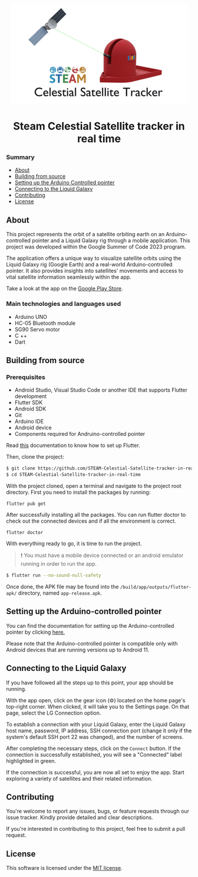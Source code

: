 <p align="center">
  <img width="480" height="270" alt="Steam Celestial Satellite tracker in real time" src="./assets/logo.png">
</p>
<h1 align="center"> Steam Celestial Satellite tracker in real time</h1>

### Summary

- [About](#about)
- [Building from source](#building-from-source)
- [Setting up the Arduino Controlled pointer](#setting-up-the-arduino-controlled-pointer)
- [Connecting to the Liquid Galaxy](#connecting-to-the-liquid-galaxy)
- [Contributing](#contributing)
- [License](#license)

## About

This project represents the orbit of a satellite orbiting earth on an
Arduino-controlled pointer and a Liquid Galaxy rig through a mobile application. This project was developed within the Google Summer of Code 2023 program.

The application offers a unique way to visualize satellite orbits using the Liquid Galaxy rig (Google Earth) and a real-world Arduino-controlled pointer. It also provides insights into satellites' movements and access to vital satellite information seamlessly within the app.

Take a look at the app on the [Google Play Store](https://play.google.com/store/apps/details?id=com.savitore.steam_celestial_satellite_tracker_in_real_time&hl=en-IN).


 ### Main technologies and languages used

* Arduino UNO
* HC-05 Bluetooth module
* SG90 Servo motor
* C ++
* Dart

## __Building from source__

### Prerequisites

* Android Studio, Visual Studio Code or another IDE that supports Flutter development
* Flutter SDK
* Android SDK
* Git
* Arduino IDE
* Android device
* Components required for Andruino-controlled pointer

Read [this](https://flutter.dev/docs/get-started/install) documentation to know how to set up Flutter.

Then, clone the project:

```bash
$ git clone https://github.com/STEAM-Celestial-Satellite-tracker-in-real-time.git
$ cd STEAM-Celestial-Satellite-tracker-in-real-time
```

With the project cloned, open a terminal and navigate to the project root directory. 
First you need to install the packages by running:

```
flutter pub get
```

After successfully installing all the packages. You can run flutter doctor to check out the connected devices and if all the environment is correct.

```
flutter doctor
```

With everything ready to go, it is time to run the project.

> ❗ You must have a mobile device connected or an android emulator running in order to run the app.

```bash
$ flutter run --no-sound-null-safety
```

Once done, the APK file may be found into the `/build/app/outputs/flutter-apk/` directory, named `app-release.apk`.

## __Setting up the Arduino-controlled pointer__

You can find the documentation for setting up the Arduino-controlled pointer by clicking [here.](https://docs.google.com/document/d/1NfXiyhhtKBtD2GL_H1Qew8CYwpoZ0U3u9v3ifMiTAcE/edit)

Please note that the Arduino-controlled pointer is compatible only with Android devices that are running versions up to Android 11.

## __Connecting to the Liquid Galaxy__

If you have followed all the steps up to this point, your app should be running.

With the app open, click on the gear icon (⚙️) located on the home page's top-right corner. When clicked, it will take you to the Settings page. On that page, select the LG Connection option.

To establish a connection with your Liquid Galaxy, enter the Liquid Galaxy host name, password, IP address, SSH connection port (change it only if the system's default SSH port 22 was changed), and the number of screens.

After completing the necessary steps, click on the `Connect` button. If the connection is successfully established, you will see a "Connected" label highlighted in green.

If the connection is successful, you are now all set to enjoy the app. Start exploring a variety of satellites and their related information.

## Contributing 

You're welcome to report any issues, bugs, or feature requests through our issue tracker. Kindly provide detailed and clear descriptions.

If you're interested in contributing to this project, feel free to submit a pull request.

## __License__

This software is licensed under the [MIT license](https://opensource.org/licenses/MIT).
